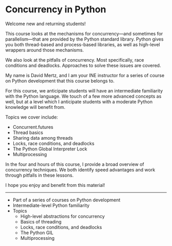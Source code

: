 # Concurrency in Python

Welcome new and returning students!

This course looks at the mechanisms for concurrency—and sometimes for
parallelism—that are provided by the Python standard library.  Python gives you
both thread-based and process-based libraries, as well as high-level wrappers
around those mechanisms.

We also look at the pitfalls of concurrency.  Most specifically, race
conditions and deadlocks.  Approaches to solve these issues are covered.

My name is David Mertz, and I am your INE instructor for a series of course on
Python development that this course belongs to.

For this course, we anticipate students will have an intermediate familiarity
with the Python language.  We touch of a few more advanced concepts as well,
but at a level which I anticipate students with a moderate Python knowledge
will benefit from.

Topics we cover include:

* Concurrent.futures
* Thread basics
* Sharing data among threads
* Locks, race conditions, and deadlocks
* The Python Global Interpreter Lock
* Multiprocessing

In the four and hours of this course, I provide a broad overview of concurrency
techniques. We both identify speed advantages and work through pitfalls in
these lessons.

I hope you enjoy and benefit from this material!

---

* Part of a series of courses on Python development
* Intermediate-level Python familiarity
* Topics
    * High-level abstractions for concurrency
    * Basics of threading
    * Locks, race conditions, and deadlocks
    * The Python GIL
    * Multiprocessing
